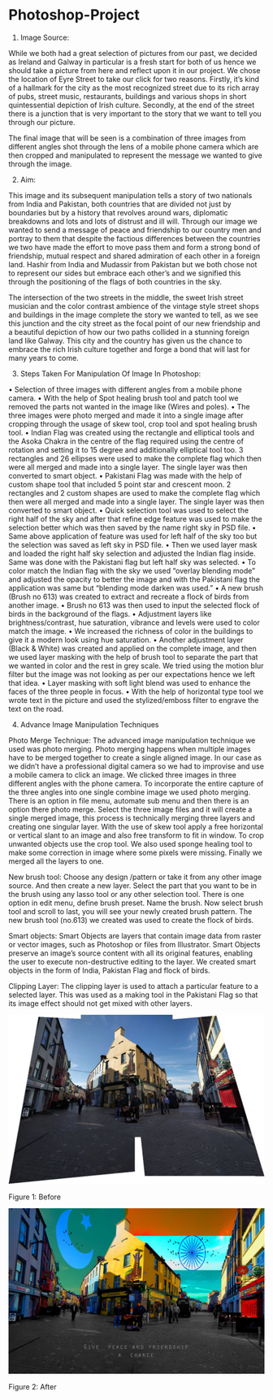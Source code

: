 # Photoshop-Project
1)	Image Source:

While we both had a great selection of pictures from our past, we decided as Ireland and Galway in particular is a fresh start for both of us hence we should take a picture from here and reflect upon it in our project. We chose the location of Eyre Street to take our click for two reasons. Firstly, it’s kind of a hallmark for the city as the most recognized street due to its rich array of pubs, street music, restaurants, buildings and various shops in short quintessential depiction of Irish culture. Secondly, at the end of the street there is a junction that is very important to the story that we want to tell you through our picture. 

The final image that will be seen is a combination of three images from different angles shot through the lens of a mobile phone camera which are then cropped and manipulated to represent the message we wanted to give through the image.

2)	Aim:

This image and its subsequent manipulation tells a story of two nationals from India and Pakistan, both countries that are divided not just by boundaries but by a history that revolves around wars, diplomatic breakdowns and lots and lots of distrust and ill will. Through our image we wanted to send a message of peace and friendship to our country men and portray to them that despite the factious differences between the countries we two have made the effort to move pass them and form a strong bond of friendship, mutual respect and shared admiration of each other in a foreign land. Hashir from India and Mudassir from Pakistan but we both chose not to represent our sides but embrace each other’s and we signified this through the positioning of the flags of both countries in the sky.

The intersection of the two streets in the middle, the sweet Irish street musician and the color contrast ambience of the vintage style street shops and buildings in the image complete the story we wanted to tell, as we see this junction and the city street as the focal point of our new friendship and a beautiful depiction of how our two paths collided in a stunning foreign land like Galway. This city and the country has given us the chance to embrace the rich Irish culture together and forge a bond that will last for many years to come.











3)	Steps Taken For Manipulation Of Image In Photoshop:

•	Selection of three images with different angles from a mobile phone camera.
•	With the help of Spot healing brush tool and patch tool we removed the parts not wanted in the image like (Wires and poles).
•	The three images were photo merged and made it into a single image after cropping through the usage of skew tool, crop tool and spot healing brush tool.
•	Indian Flag was created using the rectangle and elliptical tools and the Asoka Chakra in the centre of the flag required using the centre of rotation and setting it to 15 degree and additionally elliptical tool too. 3 rectangles and 26 ellipses were used to make the complete flag which then were all merged and made into a single layer. The single layer was then converted to smart object. 
•	Pakistani Flag was made with the help of custom shape tool that included 5 point star and crescent moon. 2 rectangles and 2 custom shapes are used to make the complete flag which then were all merged and made into a single layer. The single layer was then converted to smart object.
•	Quick selection tool was used to select the right half of the sky and after that refine edge feature was used to make the selection better which was then saved by the name right sky in PSD file.
•	Same above application of feature was used for left half of the sky too but the selection was saved as left sky in PSD file.
•	Then we used layer mask and loaded the right half sky selection and adjusted the Indian flag inside. Same was done with the Pakistani flag but left half sky was selected.
•	To color match the Indian flag with the sky we used “overlay blending mode” and adjusted the opacity to better the image and with the Pakistani flag the application was same but “blending mode darken was used.”
•	A new brush (Brush no 613) was created to extract and recreate a flock of birds from another image. 
•	Brush no 613 was then used to input the selected flock of birds in the background of the flags.
•	Adjustment layers like brightness/contrast, hue saturation, vibrance and levels were used to color match the image.
•	We increased the richness of color in the buildings to give it a modern look using hue saturation.
•	Another adjustment layer (Black & White) was created and applied on the complete image, and then we used layer masking with the help of brush tool to separate the part that we wanted in color and the rest in grey scale. We tried using the motion blur filter but the image was not looking as per our expectations hence we left that idea.
•	Layer masking with soft light blend was used to enhance the faces of the three people in focus.
•	With the help of horizontal type tool we wrote text in the picture and used the stylized/emboss filter to engrave the text on the road.

4)	Advance Image Manipulation Techniques

Photo Merge Technique:
The advanced image manipulation technique we used was photo merging. Photo merging happens when multiple images have to be merged together to create a single aligned image. In our case as we didn’t have a professional digital camera so we had to improvise and use a mobile camera to click an image. We clicked three images in three different angles with the phone camera. To incorporate the entire capture of the three angles into one single combine image we used photo merging. 
There is an option in file menu, automate sub menu and then there is an option there photo merge. Select the three image files and it will create a single merged image, this process is technically merging three layers and creating one singular layer.
With the use of skew tool apply a free horizontal or vertical slant to an image and also free transform to fit in window. To crop unwanted objects use the crop tool. We also used sponge healing tool to make some correction in image where some pixels were missing. Finally we merged all the layers to one.

New brush tool:
Choose any design /pattern or take it from any other image source. And then create a new layer. Select the part that you want to be in the brush using any lasso tool or any other selection tool. There is one option in edit menu, define brush preset. Name the brush. Now select brush tool and scroll to last, you will see your newly created brush pattern. The new brush tool (no.613) we created was used to create the flock of birds.

Smart objects:
Smart Objects are layers that contain image data from raster or vector images, such as Photoshop or files from Illustrator. Smart Objects preserve an image’s source content with all its original features, enabling the user to execute non-destructive editing to the layer. We created smart objects in the form of India, Pakistan Flag and flock of birds.

Clipping Layer:
The clipping layer is used to attach a particular feature to a selected layer. This was used as a making tool in the Pakistani Flag so that its image effect should not get mixed with other layers.









![](Original%20Images/small_photomerged_image.jpg)


 



Figure 1: Before










![](optimized%20image.jpg)


 


Figure 2: After
